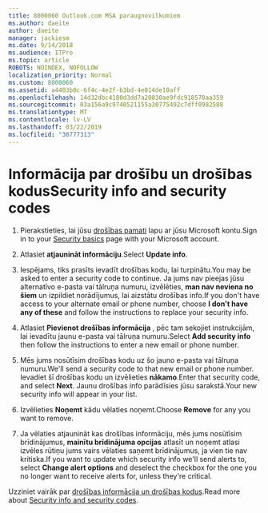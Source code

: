```yaml
---
title: 8000060 Outlook.com MSA paraugnovilkumiem
ms.author: daeite
author: daeite
manager: jackiesm
ms.date: 9/14/2018
ms.audience: ITPro
ms.topic: article
ROBOTS: NOINDEX, NOFOLLOW
localization_priority: Normal
ms.custom: 8000060
ms.assetid: a4403b0c-6f4c-4e2f-b3bd-4e814de10aff
ms.openlocfilehash: 14d32dbc4180d3dd7a20830ae9fdc918570aa359
ms.sourcegitcommit: 03a156a9c9740521155a30775492c7dff0982588
ms.translationtype: MT
ms.contentlocale: lv-LV
ms.lasthandoff: 03/22/2019
ms.locfileid: "30777313"
---
```

# <a name="security-info-and-security-codes"></a><span data-ttu-id="05ed0-102">Informācija par drošību un drošības kodus</span><span class="sxs-lookup"><span data-stu-id="05ed0-102">Security info and security codes</span></span>

1. <span data-ttu-id="05ed0-103">Pierakstieties, lai jūsu [drošības pamati](https://account.microsoft.com/security) lapu ar jūsu Microsoft kontu.</span><span class="sxs-lookup"><span data-stu-id="05ed0-103">Sign in to your [Security basics](https://account.microsoft.com/security) page with your Microsoft account.</span></span> 
    
2. <span data-ttu-id="05ed0-104">Atlasiet **atjaunināt informāciju**.</span><span class="sxs-lookup"><span data-stu-id="05ed0-104">Select **Update info**.</span></span> 
    
3. <span data-ttu-id="05ed0-105">Iespējams, tiks prasīts ievadīt drošības kodu, lai turpinātu.</span><span class="sxs-lookup"><span data-stu-id="05ed0-105">You may be asked to enter a security code to continue.</span></span> <span data-ttu-id="05ed0-106">Ja jums nav pieejas jūsu alternatīvo e-pasta vai tālruņa numuru, izvēlēties, **man nav neviena no šiem** un izpildiet norādījumus, lai aizstātu drošības info.</span><span class="sxs-lookup"><span data-stu-id="05ed0-106">If you don't have access to your alternate email or phone number, choose **I don't have any of these** and follow the instructions to replace your security info.</span></span> 
    
4. <span data-ttu-id="05ed0-107">Atlasiet **Pievienot drošības informācija** , pēc tam sekojiet instrukcijām, lai ievadītu jaunu e-pasta vai tālruņa numuru.</span><span class="sxs-lookup"><span data-stu-id="05ed0-107">Select **Add security info** then follow the instructions to enter a new email or phone number.</span></span> 
    
5. <span data-ttu-id="05ed0-108">Mēs jums nosūtīsim drošības kodu uz šo jauno e-pasta vai tālruņa numuru.</span><span class="sxs-lookup"><span data-stu-id="05ed0-108">We'll send a security code to that new email or phone number.</span></span> <span data-ttu-id="05ed0-109">Ievadiet šī drošības kodu un izvēlieties **nākamo**.</span><span class="sxs-lookup"><span data-stu-id="05ed0-109">Enter that security code, and select **Next**.</span></span> <span data-ttu-id="05ed0-110">Jaunu drošības info parādīsies jūsu sarakstā.</span><span class="sxs-lookup"><span data-stu-id="05ed0-110">Your new security info will appear in your list.</span></span> 
    
6. <span data-ttu-id="05ed0-111">Izvēlieties **Noņemt** kādu vēlaties noņemt.</span><span class="sxs-lookup"><span data-stu-id="05ed0-111">Choose **Remove** for any you want to remove.</span></span> 
    
7. <span data-ttu-id="05ed0-112">Ja vēlaties atjaunināt kas drošības informāciju, mēs jums nosūtīsim brīdinājumus, **mainītu brīdinājuma opcijas** atlasīt un noņemt atlasi izvēles rūtiņu jums vairs vēlaties saņemt brīdinājumus, ja vien tie nav kritiska.</span><span class="sxs-lookup"><span data-stu-id="05ed0-112">If you want to update which security info we'll send alerts to, select **Change alert options** and deselect the checkbox for the one you no longer want to receive alerts for, unless they're critical.</span></span> 
    
<span data-ttu-id="05ed0-113">Uzziniet vairāk par [drošības informācija un drošības kodus](https://support.microsoft.com/help/12428/).</span><span class="sxs-lookup"><span data-stu-id="05ed0-113">Read more about [Security info and security codes](https://support.microsoft.com/help/12428/).</span></span>
  

